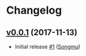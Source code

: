 # Changelog

## [v0.0.1](https://github.com/Songmu/go-httpdate/compare/...v0.0.1) (2017-11-13)

* Initial release [#1](https://github.com/Songmu/go-httpdate/pull/1) ([Songmu](https://github.com/Songmu))
